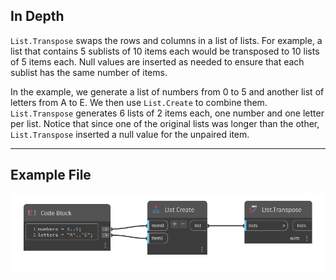 ## In Depth
`List.Transpose` swaps the rows and columns in a list of lists. For example, a list that contains 5 sublists of 10 items each would be transposed to 10 lists of 5 items each. Null values are inserted as needed to ensure that each sublist has the same number of items.

In the example, we generate a list of numbers from 0 to 5 and another list of letters from A to E. We then use `List.Create` to combine them. `List.Transpose` generates 6 lists of 2 items each, one number and one letter per list. Notice that since one of the original lists was longer than the other, `List.Transpose` inserted a null value for the unpaired item. 
___
## Example File

![List.Transpose](./DSCore.List.Transpose_img.jpg)
